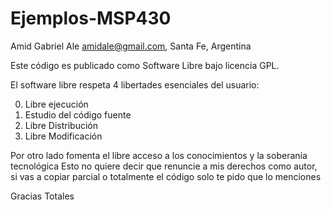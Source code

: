 Ejemplos-MSP430
===============

Amid Gabriel Ale    amidale@gmail.com, Santa Fe, Argentina

   Este código es publicado como Software Libre bajo licencia GPL.
   
   El software libre respeta 4 libertades esenciales del usuario:

   0. Libre ejecución
   1. Estudio del código fuente
   2. Libre Distribución
   3. Libre Modificación 

   Por otro lado fomenta el libre acceso a los conocimientos y la soberanía tecnológica
   Esto no quiere decir que renuncie a mis derechos como autor, si vas a copiar parcial o totalmente el código solo     te pido que lo menciones
 
   Gracias Totales
